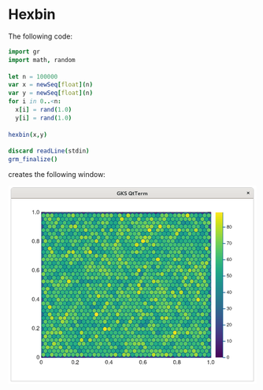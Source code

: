 # Hexbin

The following code:
```nim
import gr
import math, random

let n = 100000
var x = newSeq[float](n)
var y = newSeq[float](n)
for i in 0..<n:
  x[i] = rand(1.0)
  y[i] = rand(1.0)  

hexbin(x,y)

discard readLine(stdin)
grm_finalize()
```

creates the following window:

![Hexbin](imgs/hexbin.png)
